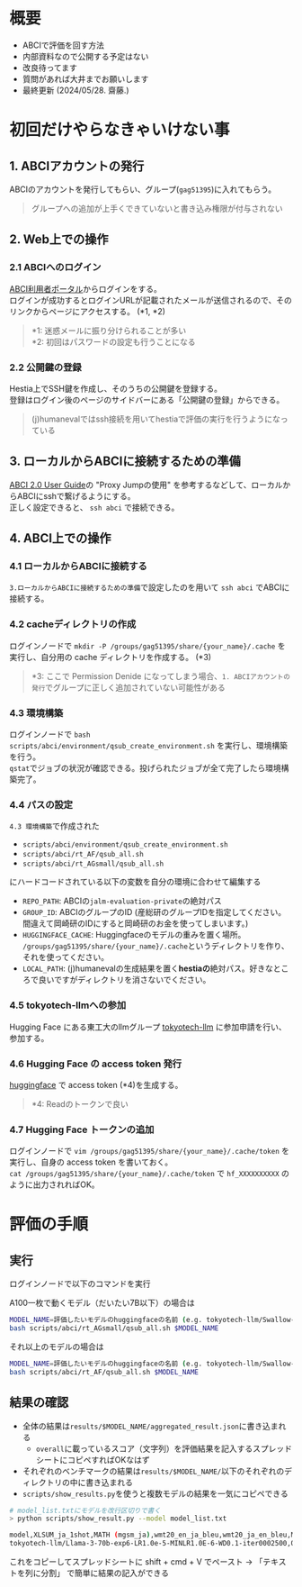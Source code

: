 # 概要

- ABCIで評価を回す方法
- 内部資料なので公開する予定はない
- 改良待ってます
- 質問があれば大井までお願いします
- 最終更新 (2024/05/28. 齋藤.)


# 初回だけやらなきゃいけない事

## 1. ABCIアカウントの発行
ABCIのアカウントを発行してもらい、グループ(`gag51395`)に入れてもらう。
> グループへの追加が上手くできていないと書き込み権限が付与されない

## 2. Web上での操作
### 2.1 ABCIへのログイン
[ABCI利用者ポータル](https://portal.abci.ai/user/)からログインをする。 \
ログインが成功するとログインURLが記載されたメールが送信されるので、そのリンクからページにアクセスする。 (*1, *2)
> *1: 迷惑メールに振り分けられることが多い \
> *2: 初回はパスワードの設定も行うことになる

### 2.2 公開鍵の登録
Hestia上でSSH鍵を作成し、そのうちの公開鍵を登録する。 \
登録はログイン後のページのサイドバーにある「公開鍵の登録」からできる。
> (j)humanevalではssh接続を用いてhestiaで評価の実行を行うようになっている

## 3. ローカルからABCIに接続するための準備
[ABCI 2.0 User Guide](https://docs.abci.ai/ja/getting-started/)の "Proxy Jumpの使用" を参考するなどして、ローカルからABCIにsshで繋げるようにする。 \
正しく設定できると、 `ssh abci` で接続できる。

## 4. ABCI上での操作
### 4.1 ローカルからABCIに接続する
`3.ローカルからABCIに接続するための準備`で設定したのを用いて `ssh abci` でABCIに接続する。

### 4.2 cacheディレクトリの作成
ログインノードで `mkdir -P /groups/gag51395/share/{your_name}/.cache` を実行し、自分用の cache ディレクトリを作成する。 (*3)
> *3: ここで Permission Denide になってしまう場合、`1. ABCIアカウントの発行`でグループに正しく追加されていない可能性がある

### 4.3 環境構築
ログインノードで `bash scripts/abci/environment/qsub_create_environment.sh` を実行し、環境構築を行う。 \
`qstat`でジョブの状況が確認できる。投げられたジョブが全て完了したら環境構築完了。

### 4.4 パスの設定
`4.3 環境構築`で作成された

- `scripts/abci/environment/qsub_create_environment.sh`
- `scripts/abci/rt_AF/qsub_all.sh`
- `scripts/abci/rt_AGsmall/qsub_all.sh`

にハードコードされている以下の変数を自分の環境に合わせて編集する

- `REPO_PATH`: ABCIの`jalm-evaluation-private`の絶対パス
- `GROUP_ID`: ABCIのグループのID (産総研のグループIDを指定してください。間違えて岡崎研のIDにすると岡崎研のお金を使ってしまいます。)
- `HUGGINGFACE_CACHE`: Huggingfaceのモデルの重みを置く場所。 `/groups/gag51395/share/{your_name}/.cache`というディレクトリを作り、それを使ってください。
- `LOCAL_PATH`: (j)humanevalの生成結果を置く**hestiaの**絶対パス。好きなところで良いですがディレクトリを消さないでください。

### 4.5 tokyotech-llmへの参加
Hugging Face にある東工大のllmグループ [tokyotech-llm](https://huggingface.co/tokyotech-llm) に参加申請を行い、参加する。

### 4.6 Hugging Face の access token 発行
[huggingface](https://huggingface.co/settings/tokens) で access token (*4)を生成する。
> *4: Readのトークンで良い

### 4.7 Hugging Face トークンの追加
ログインノードで `vim /groups/gag51395/share/{your_name}/.cache/token` を実行し、自身の access token を書いておく。 \
`cat /groups/gag51395/share/{your_name}/.cache/token` で `hf_XXXXXXXXXX` のように出力されればOK。




# 評価の手順

## 実行

ログインノードで以下のコマンドを実行

A100一枚で動くモデル（だいたい7B以下）の場合は

```bash
MODEL_NAME=評価したいモデルのhuggingfaceの名前 (e.g. tokyotech-llm/Swallow-7b-instruct-v0.1)
bash scripts/abci/rt_AGsmall/qsub_all.sh $MODEL_NAME
```

それ以上のモデルの場合は

```bash
MODEL_NAME=評価したいモデルのhuggingfaceの名前 (e.g. tokyotech-llm/Swallow-70b-hf)
bash scripts/abci/rt_AF/qsub_all.sh $MODEL_NAME
```

## 結果の確認

- 全体の結果は`results/$MODEL_NAME/aggregated_result.json`に書き込まれる
  - `overall`に載っているスコア（文字列）を評価結果を記入するスプレッドシートにコピペすればOKなはず
- それぞれのベンチマークの結果は`results/$MODEL_NAME/`以下のそれぞれのディレクトリの中に書き込まれる
- `scripts/show_results.py`を使うと複数モデルの結果を一気にコピペできる

```bash
# model_list.txtにモデルを改行区切りで書く
> python scripts/show_result.py --model model_list.txt

model,XLSUM_ja_1shot,MATH (mgsm_ja),wmt20_en_ja_bleu,wmt20_ja_en_bleu,MC,NLI,QA,RC,jamp (NLI),janli (NLI),jcommonsenseqa,jemhopqa,jnli,jsem,jsick (NLI),jsquad,jsts_pearson,jsts_spearman,niilc,jmmlu,jmmlu_social_sciences,jmmlu_humanities,jmmlu_stem,jmmlu_other,jhumaneval@1,jhumaneval@10,jhumaneval_answer@10,MT-Bench (ALL),writing,roleplay,reasoning,math,coding,extraction,stem,humanities,gsm8k,squad2,triviaqa,hellaswag,openbookqa,xwinograd_en,bbh_cot,mmlu,mmlu_social_sciences,mmlu_humanities,mmlu_stem,mmlu_other,humaneval@1,humaneval@10,humaneval_answer@10
tokyotech-llm/Llama-3-70b-exp6-LR1.0e-5-MINLR1.0E-6-WD0.1-iter0002500,0.2340341110903234,0.656,0.2923692644226212,0.2515897494904012,0.9589,0.71104,0.64045,0.9196,0.6092,0.7847,0.9589,0.6316,0.5998,0.8024,0.7591,0.9196,0.8798,0.8504,0.6493,0.694719005930528,0.7407407407407407,0.7730220492866408,0.6056338028169014,0.7119628339140535,0.1652439024390244,0.2682926829268293,0.3780487804878049,-1.0,-1.0,-1.0,-1.0,-1.0,-1.0,-1.0,-1.0,-1.0,0.7983320697498104,0.40394171649962096,0.8264600980829246,0.6851224855606453,0.43,0.9234408602150538,0.722162494240516,0.776
```

これをコピーしてスプレッドシートに shift + cmd + V でペースト -> 「テキストを列に分割」 で簡単に結果の記入ができる
